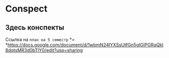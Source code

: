# Conspect
## Здесь конспекты
Ссылка на `план на 5 семестр` *= *https://docs.google.com/document/d/1wbmN24IYXSsUtfGn5gIGIPGRqQkI8dqtsMR3d0bTlY0/edit?usp=sharing
